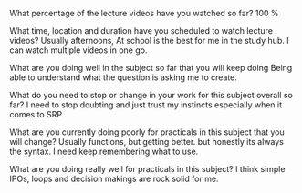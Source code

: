 What percentage of the lecture videos have you watched so far?
100 %

What time, location and duration have you scheduled to watch lecture videos?
Usually afternoons, At school is the best for me in the study hub. I can watch multiple videos in one go.

What are you doing well in the subject so far that you will keep doing
Being able to understand what the question is asking me to create.

What do you need to stop or change in your work for this subject overall so far?
I need to stop doubting and just trust my instincts especially when it comes to SRP

What are you currently doing poorly for practicals in this subject that you will change?
Usually functions, but getting better. but honestly its always the syntax. I need keep remembering what to use.

What are you doing really well for practicals in this subject?
I think simple IPOs, loops and decision makings are rock solid for me.